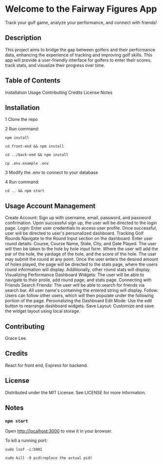 # Welcome to the Fairway Figures App

Track your golf game, analyze your performance, and connect with friends!

## Description 
This project aims to bridge the gap between golfers and their performance data, enhancing the experience of tracking and improving golf skills. This app will provide a user-friendly interface for golfers to enter their scores, track stats, and visualize their progress over time.


## Table of Contents
  Installation
  Usage
  Contributing
  Credits
  License
  Notes

## Installation

1 Clone the repo

2 Run command:

    npm install

    cd front-end && npm install
    
    cd ../back-end && npm install

    cp .env.example .env

3 Modify the .env to connect to your database

4 Run command:

    cd .. && npm start

## Usage Account Management
Create Account: 
    Sign up with username, email, password, and password confirmation. Upon successful sign up, the user will be directed to the login page.
    Login: Enter user credentials to access user profile. Once successful, user will be directed to user's personalized dashboard.
Tracking Golf Rounds
    Navigate to the Round Input section on the dashboard.
    Enter user round details: Course, Course Name, State, City, and Date Played. The user will then be taken to the hole by hole input form. Where the user will add the par of the hole, the yardage of the hole, and the score of the hole. 
    The user may submit the round at any point. Once the user enters the desired amount of holes played, the page will be directed to the stats page, where the users round information will display. Additionally, other round stats will display. 
Visualizing Performance
    Dashboard Widgets: The user will be able to navigate to their proile, add round page, and stats page.
Connecting with Friends
    Search Friends: The user will be able to search for friends via search bar. All user name's containing the entered string will display. 
    Follow: Users can follow other users, which will then populate under the following portion of the page. 
Personalizing the Dashboard
    Edit Mode: Use the edit button to rearrange dashboard widgets.
  Save Layout: Customize and save the widget layout using local storage.

## Contributing 
Grace Lee.

## Credits 
React for front end, Express for backend. 

## License 
Distributed under the MIT License. See LICENSE for more information.

## Notes
### `npm start`

Open [http://localhost:3000](http://localhost:3000) to view it in your browser.

To kill a running port: 

    sudo lsof -i:5001

    sudo kill -9 pid(replace the actual pid)

